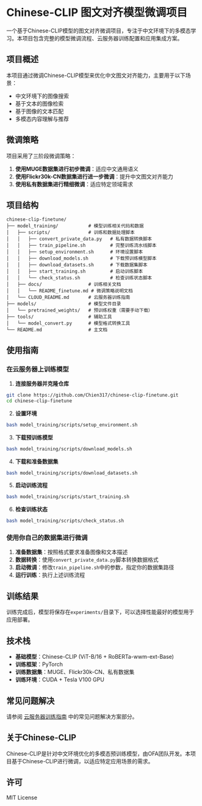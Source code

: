 # Chinese-CLIP 图文对齐模型微调项目

一个基于Chinese-CLIP模型的图文对齐微调项目，专注于中文环境下的多模态学习。本项目包含完整的模型微调流程、云服务器训练配置和应用集成方案。

## 项目概述

本项目通过微调Chinese-CLIP模型来优化中文图文对齐能力，主要用于以下场景：
- 中文环境下的图像搜索
- 基于文本的图像检索
- 基于图像的文本匹配
- 多模态内容理解与推荐

## 微调策略

项目采用了三阶段微调策略：
1. **使用MUGE数据集进行初步微调**：适应中文通用语义
2. **使用Flickr30k-CN数据集进行进一步微调**：提升中文图文对齐能力
3. **使用私有数据集进行精细微调**：适应特定领域需求

## 项目结构

```
chinese-clip-finetune/
├── model_training/           # 模型训练相关代码和数据
│   ├── scripts/              # 训练和数据处理脚本
│   │   ├── convert_private_data.py   # 私有数据转换脚本
│   │   ├── train_pipeline.sh         # 完整训练流水线脚本
│   │   ├── setup_environment.sh      # 环境设置脚本
│   │   ├── download_models.sh        # 下载预训练模型脚本
│   │   ├── download_datasets.sh      # 下载数据集脚本
│   │   ├── start_training.sh         # 启动训练脚本
│   │   └── check_status.sh           # 检查训练状态脚本
│   ├── docs/                 # 训练相关文档
│   │   └── README_finetune.md # 微调策略说明文档
│   └── CLOUD_README.md       # 云服务器训练指南
├── models/                   # 模型文件目录
│   └── pretrained_weights/   # 预训练权重（需要手动下载）
├── tools/                    # 辅助工具
│   └── model_convert.py      # 模型格式转换工具
└── README.md                 # 主文档
```

## 使用指南

### 在云服务器上训练模型

1. **连接服务器并克隆仓库**
```bash
git clone https://github.com/Chien317/chinese-clip-finetune.git
cd chinese-clip-finetune
```

2. **设置环境**
```bash
bash model_training/scripts/setup_environment.sh
```

3. **下载预训练模型**
```bash
bash model_training/scripts/download_models.sh
```

4. **下载和准备数据集**
```bash
bash model_training/scripts/download_datasets.sh
```

5. **启动训练流程**
```bash
bash model_training/scripts/start_training.sh
```

6. **检查训练状态**
```bash
bash model_training/scripts/check_status.sh
```

### 使用你自己的数据集进行微调

1. **准备数据集**：按照格式要求准备图像和文本描述
2. **数据转换**：使用`convert_private_data.py`脚本转换数据格式
3. **启动微调**：修改`train_pipeline.sh`中的参数，指定你的数据集路径
4. **运行训练**：执行上述训练流程

## 训练结果

训练完成后，模型将保存在`experiments/`目录下，可以选择性能最好的模型用于应用部署。

## 技术栈

- **基础模型**：Chinese-CLIP (ViT-B/16 + RoBERTa-wwm-ext-Base)
- **训练框架**：PyTorch
- **训练数据集**：MUGE、Flickr30k-CN、私有数据集
- **训练环境**：CUDA + Tesla V100 GPU

## 常见问题解决

请参阅 [云服务器训练指南](model_training/CLOUD_README.md) 中的常见问题解决方案部分。

## 关于Chinese-CLIP

Chinese-CLIP是针对中文环境优化的多模态预训练模型，由OFA团队开发。本项目基于Chinese-CLIP进行微调，以适应特定应用场景的需求。

## 许可

MIT License 